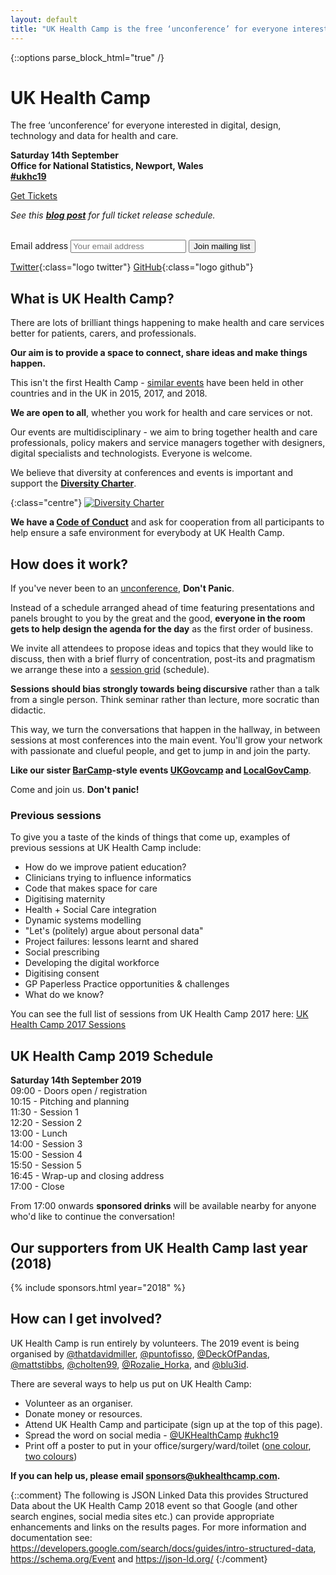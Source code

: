 ```yaml
---
layout: default
title: "UK Health Camp is the free ‘unconference’ for everyone interested in digital, design and data for health and care"
---
```

{::options parse_block_html="true" /}
<div class="jumbotron">


# UK Health Camp
The free ‘unconference’ for everyone interested in digital, design, technology and data for health and care.

**Saturday 14th September  
Office for National Statistics, Newport, Wales     
[#ukhc19](https://twitter.com/search?q=%23ukhc19)**

<p><tito-button class="get-tickets" event="ukhealthcamp/2019" ssl-check-disabled>
    <a href="https://ti.to/ukhealthcamp/2019" class="btn btn-success">Get Tickets</a>
</tito-button></p>

_See this **[blog post](/blog/2019/uk-health-camp-2019)** for full ticket release schedule._

<br>
<form action="//ukhealthcamp.us11.list-manage.com/subscribe/post?u=d6e1cdf0510d674a480518c55&amp;id=359b65b939" method="post">
<label class="sr-only" for="mce-EMAIL">Email address</label>
<input type="email" name="EMAIL" id="mce-EMAIL" placeholder="Your email address">
<button type="submit" class="btn btn-info" name="subscribe" id="mc-embedded-subscribe">Join mailing list</button>
</form>

[Twitter](https://twitter.com/UKHealthCamp){:class="logo twitter"}
[GitHub](https://github.com/UKHealthCamp){:class="logo github"}


</div>
<!--
<div class="section cta">


[Sponsor Us &raquo;](/sponsorship){:class="btn btn-white"}


</div>
-->
<div class="section">


## What is UK Health Camp?
There are lots of brilliant things happening to make health and care services better for patients, carers, and professionals.

**Our aim is to provide a space to connect, share ideas and make things happen.**

This isn't the first Health Camp - [similar events](https://en.wikipedia.org/wiki/HealthCamp) have been held in other countries and in the UK in 2015, 2017, and 2018.

**We are open to all**, whether you work for health and care services or not.

Our events are multidisciplinary - we aim to bring together health and care professionals, policy makers and service managers together with designers, digital specialists and technologists. Everyone is welcome.

We believe that diversity at conferences and events is important and support the **[Diversity Charter](https://diversitycharter.org/)**.  

{:class="centre"}
[![Diversity Charter](images/diversitycharter_small.png)](https://diversitycharter.org/)  

**We have a [Code of Conduct](/code-of-conduct)** and ask for cooperation from all participants to help ensure a safe environment for everybody at UK Health Camp.


</div>
<div class="section blue">


## How does it work?
If you've never been to an [unconference](https://en.wikipedia.org/wiki/Unconference), **Don't Panic**.

Instead of a schedule arranged ahead of time featuring presentations and panels brought to you by the great and the good, **everyone in the room gets to help design the agenda for the day** as the first order of business.

We invite all attendees to propose ideas and topics that they would like to discuss, then with a brief flurry of concentration, post-its and pragmatism we arrange these into a [session grid](https://twitter.com/puntofisso/status/914074219998269440) (schedule). 

**Sessions should bias strongly towards being discursive** rather than a talk from a single person. Think seminar rather than lecture, more socratic than didactic.

This way, we turn the conversations that happen in the hallway, in between sessions at most conferences into the main event. You'll grow your network with passionate and clueful people, and get to jump in and join the party.

**Like our sister [BarCamp](http://barcamp.org)-style events [UKGovcamp](http://www.ukgovcamp.com) and [LocalGovCamp](http://localgovdigital.info/localgovcamp/)**.

Come and join us. **Don't panic!**

### Previous sessions

To give you a taste of the kinds of things that come up, examples of previous sessions at UK Health Camp include:

- How do we improve patient education?
- Clinicians trying to influence informatics
- Code that makes space for care
- Digitising maternity
- Health + Social Care integration
- Dynamic systems modelling
- "Let's (politely) argue about personal data"
- Project failures: lessons learnt and shared
- Social prescribing
- Developing the digital workforce
- Digitising consent
- GP Paperless Practice opportunities & challenges
- What do we know?

You can see the full list of sessions from UK Health Camp 2017 here: [UK Health Camp 2017 Sessions](https://docs.google.com/spreadsheets/d/14FVFi-82xhQgJpUsZKnKbmLxlOJTTTyed2wKy6O32XI)

</div>
<div class="section orange">


## UK Health Camp 2019 Schedule

**Saturday 14th September 2019**  
09:00 - Doors open / registration  
10:15 - Pitching and planning   
11:30 - Session 1  
12:20 - Session 2  
13:00 - Lunch  
14:00 - Session 3  
15:00 - Session 4  
15:50 - Session 5  
16:45 - Wrap-up and closing address  
17:00 - Close

From 17:00 onwards **sponsored drinks** will be available nearby for anyone who'd like to continue the conversation!


</div>
<div class="section">


## Our supporters from UK Health Camp last year (2018)
{% include sponsors.html year="2018" %}

<!--
Want to sponsor UK Health Camp 2019? Email <sponsors@ukhealthcamp.com>

[Sponsor Us &raquo;](/sponsorship){:class="btn btn-danger btn-sponsor"}
-->


</div>
<div class="section blue">


## How can I get involved?
UK Health Camp is run entirely by volunteers. The 2019 event is being organised by [@thatdavidmiller](https://twitter.com/thatdavidmiller), [@puntofisso](https://twitter.com/puntofisso), [@DeckOfPandas](https://twitter.com/deckofpandas), [@mattstibbs](https://twitter.com/mattstibbs), [@cholten99](https://twitter.com/cholten99), [@Rozalie_Horka](https://twitter.com/Rozalie_Horka), and [@blu3id](https://twitter.com/blu3id).

There are several ways to help us put on UK Health Camp:
- Volunteer as an organiser.
- Donate money or resources.
- Attend UK Health Camp and participate (sign up at the top of this page).
- Spread the word on social media - [@UKHealthCamp](https://twitter.com/UKHealthCamp) [#ukhc19](https://twitter.com/search?q=%23ukhc19)
- Print off a poster to put in your office/surgery/ward/toilet ([one colour](branding/posters/2019/poster_mono.pdf), [two colours](branding/posters/2019/poster_twocolours.pdf))

**If you can help us, please email <sponsors@ukhealthcamp.com>.**

<!--
[Sponsor Us &raquo;](/sponsorship){:class="btn btn-danger btn-sponsor"}
-->

</div>


{::comment}
    The following is JSON Linked Data this provides Structured Data about the UK
    Health Camp 2018 event so that Google (and other search engines, social media
    sites etc.) can provide appropriate enhancements and links on the results pages.
    For more information and documentation see:
    https://developers.google.com/search/docs/guides/intro-structured-data,
    https://schema.org/Event and https://json-ld.org/
{:/comment}
<script type="application/ld+json">
{
  "@context": "http://schema.org",
  "@type": "Event",
  "description": "UK Health Camp the free ‘unconference’ on digital, design and data for health and care. Come and enjoy a full day having conversations about #health, #digital, #nhs, and more. Register at ukhealthcamp.com",
  "image": "https://ukhealthcamp.com/images/ukhealthcamp-square.png",
  "location": {
    "@type": "Place",
    "address": {
      "@type": "PostalAddress",
      "addressLocality": "Newport",
      "addressRegion": "Wales",
      "postalCode": "NP10 8XG",
      "streetAddress": "Government Buildings, Cardiff Rd, Duffryn"
    },
    "name": "Office for National Statistics"
  },
  "name": "UK Health Camp 2019",
  "offers": {
    "@type": "Offer",
    "price": "0.00",
    "priceCurrency": "GBP",
    "url": "https://ti.to/ukhealthcamp/2019",
    "availability": "https://schema.org/InStock",
    "validFrom": "2019-03-20T16:20"
  },
  "startDate": "2019-09-14T09:30",
  "endDate": "2019-09-14T17:30"
}
</script>
